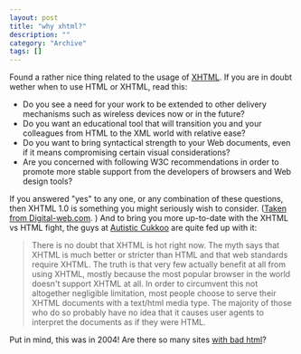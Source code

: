 ```yaml
--- 
layout: post 
title: "why xhtml?"
description: ""
category: "Archive"
tags: []
---  
```

Found a rather nice thing related to the usage of <a href="http://en.wikipedia.org/wiki/Xhtml">XHTML</a>. If you are in doubt wether when to use HTML or XHTML, read this:

* Do you see a need for your work to be extended to other delivery mechanisms such as wireless devices now or in the future?
* Do you want an educational tool that will transition you and your colleagues from HTML to the XML world with relative ease?
* Do you want to bring syntactical strength to your Web documents, even if it means compromising certain visual considerations?
* Are you concerned with following W3C recommendations in order to promote more stable support from the developers of browsers and Web design tools?

If you answered "yes" to any one, or any combination of these questions, then XHTML 1.0 is something you might seriously wish to consider. (<a href="http://www.digital-web.com/articles/an_xhtml_roadmap_for_designers/">Taken from Digital-web.com</a>. )
And to bring you more up-to-date with the XHTML vs HTML fight, the guys at <a href="http://www.autisticcuckoo.net/archive.php?id=2004/10/25/pretend-xhtml">Autistic Cukkoo</a> are quite fed up with it: 

> There is no doubt that XHTML is hot right now. The myth says that XHTML is much better or stricter than HTML and that web standards require XHTML. The truth is that very few actually benefit at all from using XHTML, mostly because the most popular browser in the world doesn't support XHTML at all. In order to circumvent this not altogether negligible limitation, most people choose to serve their XHTML documents with a text/html media type. The majority of those who do so probably have no idea that it causes user agents to interpret the documents as if they were HTML.


Put in mind, this was in 2004!
Are there so many sites <a href="http://www.w3schools.com/xhtml/xhtml_why.asp">with bad html</a>?
